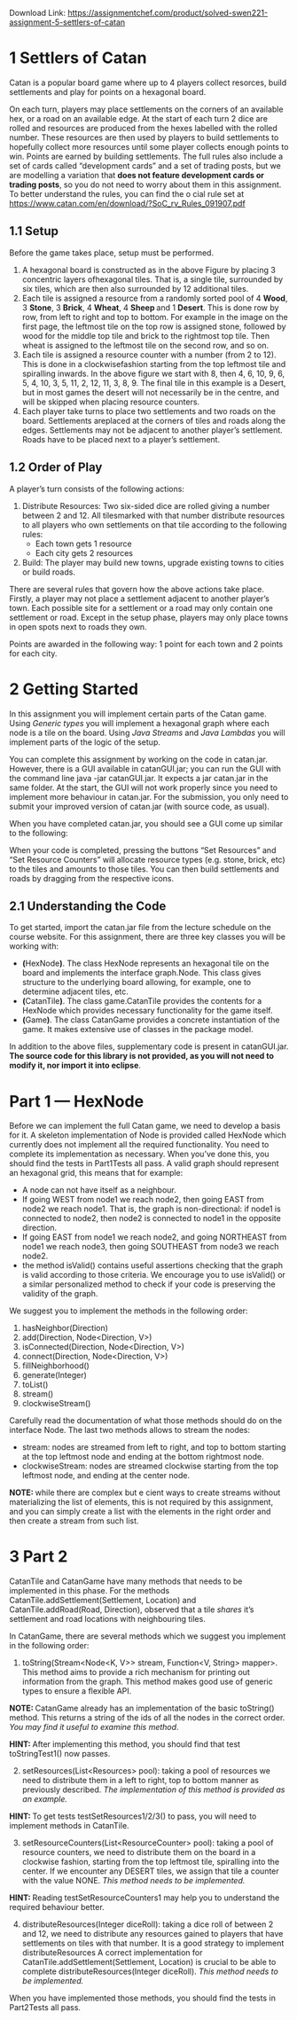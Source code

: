 Download Link: https://assignmentchef.com/product/solved-swen221-assignment-5-settlers-of-catan
<br>
<h1>1           Settlers of Catan</h1>

Catan is a popular board game where up to 4 players collect resorces, build settlements and play for points on a hexagonal board.

On each turn, players may place settlements on the corners of an available hex, or a road on an available edge. At the start of each turn 2 dice are rolled and resources are produced from the hexes labelled with the rolled number. These resources are then used by players to build settlements to hopefully collect more resources until some player collects enough points to win. Points are earned by building settlements. The full rules also include a set of cards called “development cards” and a set of trading posts, but we are modelling a variation that <strong>does not feature development cards or trading posts</strong>, so you do not need to worry about them in this assignment. To better understand the rules, you can find the o cial rule set at https://www.catan.com/en/download/?SoC_rv_Rules_091907.pdf

<h2>1.1         Setup</h2>

Before the game takes place, setup must be performed.

<ol>

 <li>A hexagonal board is constructed as in the above Figure by placing 3 concentric layers ofhexagonal tiles. That is, a single tile, surrounded by six tiles, which are then also surrounded by 12 additional tiles.</li>

 <li>Each tile is assigned a resource from a randomly sorted pool of 4 <strong>Wood</strong>, 3 <strong>Stone</strong>, 3 <strong>Brick</strong>, 4 <strong>Wheat</strong>, 4 <strong>Sheep </strong>and 1 <strong>Desert</strong>. This is done row by row, from left to right and top to bottom. For example in the image on the first page, the leftmost tile on the top row is assigned stone, followed by wood for the middle top tile and brick to the rightmost top tile. Then wheat is assigned to the leftmost tile on the second row, and so on.</li>

 <li>Each tile is assigned a resource counter with a number (from 2 to 12). This is done in a clockwisefashion starting from the top leftmost tile and spiralling inwards. In the above figure we start with 8, then 4, 6, 10, 9, 6, 5, 4, 10, 3, 5, 11, 2, 12, 11, 3, 8, 9. The final tile in this example is a Desert, but in most games the desert will not necessarily be in the centre, and will be skipped when placing resource counters.</li>

 <li>Each player take turns to place two settlements and two roads on the board. Settlements areplaced at the corners of tiles and roads along the edges. Settlements may not be adjacent to another player’s settlement. Roads have to be placed next to a player’s settlement.</li>

</ol>

<h2>1.2         Order of Play</h2>

A player’s turn consists of the following actions:

<ol>

 <li>Distribute Resources: Two six-sided dice are rolled giving a number between 2 and 12. All tilesmarked with that number distribute resources to all players who own settlements on that tile according to the following rules:

  <ul>

   <li>Each town gets 1 resource</li>

   <li>Each city gets 2 resources</li>

  </ul></li>

 <li>Build: The player may build new towns, upgrade existing towns to cities or build roads.</li>

</ol>

There are several rules that govern how the above actions take place. Firstly, a player may not place a settlement adjacent to another player’s town. Each possible site for a settlement or a road may only contain one settlement or road. Except in the setup phase, players may only place towns in open spots next to roads they own.

Points are awarded in the following way: 1 point for each town and 2 points for each city.

<h1>2           Getting Started</h1>

In this assignment you will implement certain parts of the Catan game. Using <em>Generic types </em>you will implement a hexagonal graph where each node is a tile on the board. Using <em>Java Streams </em>and <em>Java Lambdas </em>you will implement parts of the logic of the setup.

You can complete this assignment by working on the code in catan.jar. However, there is a GUI available in catanGUI.jar; you can run the GUI with the command line java -jar catanGUI.jar. It expects a jar catan.jar in the same folder. At the start, the GUI will not work properly since you need to implement more behaviour in catan.jar. For the submission, you only need to submit your improved version of catan.jar (with source code, as usual).

When you have completed catan.jar, you should see a GUI come up similar to the following:

When your code is completed, pressing the buttons “Set Resources” and “Set Resource Counters” will allocate resource types (e.g. stone, brick, etc) to the tiles and amounts to those tiles. You can then build settlements and roads by dragging from the respective icons.

<h2>2.1         Understanding the Code</h2>

To get started, import the catan.jar file from the lecture schedule on the course website. For this assignment, there are three key classes you will be working with:

<ul>

 <li><strong>(</strong>HexNode<strong>)</strong>. The class HexNode represents an hexagonal tile on the board and implements the interface graph.Node. This class gives structure to the underlying board allowing, for example, one to determine adjacent tiles, etc.</li>

 <li><strong>(</strong>CatanTile<strong>)</strong>. The class game.CatanTile provides the contents for a HexNode which provides necessary functionality for the game itself.</li>

 <li><strong>(</strong>Game<strong>)</strong>. The class CatanGame provides a concrete instantiation of the game. It makes extensive use of classes in the package model.</li>

</ul>

In addition to the above files, supplementary code is present in catanGUI.jar. <strong>The source code for this library is not provided, as you will not need to modify it, nor import it into eclipse</strong>.

<h1>Part 1 — HexNode</h1>

Before we can implement the full Catan game, we need to develop a basis for it. A skeleton implementation of Node is provided called HexNode which currently does not implement all the required functionality. You need to complete its implementation as necessary. When you’ve done this, you should find the tests in Part1Tests all pass. A valid graph should represent an hexagonal grid, this means that for example:

<ul>

 <li>A node can not have itself as a neighbour.</li>

 <li>If going WEST from node1 we reach node2, then going EAST from node2 we reach node1. That is, the graph is non-directional: if node1 is connected to node2, then node2 is connected to node1 in the opposite direction.</li>

 <li>If going EAST from node1 we reach node2, and going NORTHEAST from node1 we reach node3, then going SOUTHEAST from node3 we reach node2.</li>

 <li>the method isValid() contains useful assertions checking that the graph is valid according to those criteria. We encourage you to use isValid() or a similar personalized method to check if your code is preserving the validity of the graph.</li>

</ul>

We suggest you to implement the methods in the following order:

<ol>

 <li>hasNeighbor(Direction)</li>

 <li>add(Direction, Node&lt;Direction, V&gt;)</li>

 <li>isConnected(Direction, Node&lt;Direction, V&gt;)</li>

 <li>connect(Direction, Node&lt;Direction, V&gt;)</li>

 <li>fillNeighborhood()</li>

 <li>generate(Integer)</li>

 <li>toList()</li>

 <li>stream()</li>

 <li>clockwiseStream()</li>

</ol>

Carefully read the documentation of what those methods should do on the interface Node. The last two methods allows to stream the nodes:

<ul>

 <li>stream: nodes are streamed from left to right, and top to bottom starting at the top leftmost node and ending at the bottom rightmost node.</li>

 <li>clockwiseStream: nodes are streamed clockwise starting from the top leftmost node, and ending at the center node.</li>

</ul>

<strong>NOTE: </strong>while there are complex but e cient ways to create streams without materializing the list of elements, this is not required by this assignment, and you can simply create a list with the elements in the right order and then create a stream from such list.

<h1>3           Part 2</h1>

CatanTile and CatanGame have many methods that needs to be implemented in this phase. For the methods CatanTile.addSettlement(Settlement, Location) and CatanTile.addRoad(Road, Direction), observed that a tile <em>shares </em>it’s settlement and road locations with neighbouring tiles.

In CatanGame, there are several methods which we suggest you implement in the following order:

<ol>

 <li>toString(Stream&lt;Node&lt;K, V&gt;&gt; stream, Function&lt;V, String&gt; mapper&gt;. This method aims to provide a rich mechanism for printing out information from the graph. This method makes good use of generic types to ensure a flexible API.</li>

</ol>

<strong>NOTE: </strong>CatanGame already has an implementation of the basic toString() method. This returns a string of the ids of all the nodes in the correct order. <em>You may find it useful to examine this method</em>.

<strong>HINT: </strong>After implementing this method, you should find that test toStringTest1() now passes.

<ol start="2">

 <li>setResources(List&lt;Resources&gt; pool): taking a pool of resources we need to distribute them in a left to right, top to bottom manner as previously described. <em>The implementation of this method is provided as an example.</em></li>

</ol>

<strong>HINT: </strong>To get tests testSetResources1/2/3() to pass, you will need to implement methods in CatanTile.

<ol start="3">

 <li>setResourceCounters(List&lt;ResourceCounter&gt; pool): taking a pool of resource counters, we need to distribute them on the board in a clockwise fashion, starting from the top leftmost tile, spiralling into the center. If we encounter any DESERT tiles, we assign that tile a counter with the value NONE. <em>This method needs to be implemented.</em></li>

</ol>

<strong>HINT: </strong>Reading testSetResourceCounters1 may help you to understand the required behaviour better.

<ol start="4">

 <li>distributeResources(Integer diceRoll): taking a dice roll of between 2 and 12, we need to distribute any resources gained to players that have settlements on tiles with that number. It is a good strategy to implement distributeResources A correct implementation for CatanTile.addSettlement(Settlement, Location) is crucial to be able to complete distributeResources(Integer diceRoll). <em>This method needs to be implemented.</em></li>

</ol>

When you have implemented those methods, you should find the tests in Part2Tests all pass.

<h1></h1>